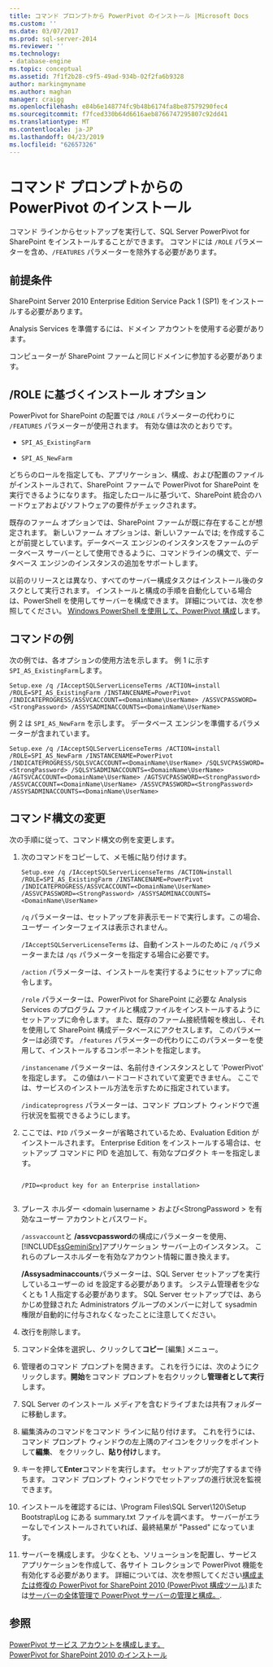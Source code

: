 ```yaml
---
title: コマンド プロンプトから PowerPivot のインストール |Microsoft Docs
ms.custom: ''
ms.date: 03/07/2017
ms.prod: sql-server-2014
ms.reviewer: ''
ms.technology:
- database-engine
ms.topic: conceptual
ms.assetid: 7f1f2b28-c9f5-49ad-934b-02f2fa6b9328
author: markingmyname
ms.author: maghan
manager: craigg
ms.openlocfilehash: e84b6e148774fc9b48b6174fa8be87579290fec4
ms.sourcegitcommit: f7fced330b64d6616aeb8766747295807c92dd41
ms.translationtype: MT
ms.contentlocale: ja-JP
ms.lasthandoff: 04/23/2019
ms.locfileid: "62657326"
---
```

# <a name="install-powerpivot-from-the-command-prompt"></a>コマンド プロンプトからの PowerPivot のインストール
  コマンド ラインからセットアップを実行して、SQL Server PowerPivot for SharePoint をインストールすることができます。 コマンドには `/ROLE` パラメーターを含め、`/FEATURES` パラメーターを除外する必要があります。  
  
## <a name="prerequisites"></a>前提条件  
 SharePoint Server 2010 Enterprise Edition Service Pack 1 (SP1) をインストールする必要があります。  
  
 Analysis Services を準備するには、ドメイン アカウントを使用する必要があります。  
  
 コンピューターが SharePoint ファームと同じドメインに参加する必要があります。  
  
##  <a name="Commands"></a> /ROLE に基づくインストール オプション  
 PowerPivot for SharePoint の配置では `/ROLE` パラメーターの代わりに `/FEATURES` パラメーターが使用されます。 有効な値は次のとおりです。  
  
-   `SPI_AS_ExistingFarm`  
  
-   `SPI_AS_NewFarm`  
  
 どちらのロールを指定しても、アプリケーション、構成、および配置のファイルがインストールされて、SharePoint ファームで PowerPivot for SharePoint を実行できるようになります。 指定したロールに基づいて、SharePoint 統合のハードウェアおよびソフトウェアの要件がチェックされます。  
  
 既存のファーム オプションでは、SharePoint ファームが既に存在することが想定されます。 新しいファーム オプションは、新しいファームでは; を作成することが前提としています。データベース エンジンのインスタンスをファームのデータベース サーバーとして使用できるように、コマンドラインの構文で、データベース エンジンのインスタンスの追加をサポートします。  
  
 以前のリリースとは異なり、すべてのサーバー構成タスクはインストール後のタスクとして実行されます。 インストールと構成の手順を自動化している場合は、PowerShell を使用してサーバーを構成できます。 詳細については、次を参照してください。 [Windows PowerShell を使用して、PowerPivot 構成](../../analysis-services/power-pivot-sharepoint/power-pivot-configuration-using-windows-powershell.md)します。  
  
## <a name="example-commands"></a>コマンドの例  
 次の例では、各オプションの使用方法を示します。 例 1 に示す`SPI_AS_ExistingFarm`します。  
  
```  
Setup.exe /q /IAcceptSQLServerLicenseTerms /ACTION=install /ROLE=SPI_AS_ExistingFarm /INSTANCENAME=PowerPivot /INDICATEPROGRESS/ASSVCACCOUNT=<DomainName\UserName> /ASSVCPASSWORD=<StrongPassword> /ASSYSADMINACCOUNTS=<DomainName\UserName>   
```  
  
 例 2 は `SPI_AS_NewFarm` を示します。 データベース エンジンを準備するパラメーターが含まれています。  
  
```  
Setup.exe /q /IAcceptSQLServerLicenseTerms /ACTION=install /ROLE=SPI_AS_NewFarm /INSTANCENAME=PowerPivot /INDICATEPROGRESS/SQLSVCACCOUNT=<DomainName\UserName> /SQLSVCPASSWORD=<StrongPassword> /SQLSYSADMINACCOUNTS=<DomainName\UserName> /AGTSVCACCOUNT=<DomainName\UserName> /AGTSVCPASSWORD=<StrongPassword> /ASSVCACCOUNT=<DomainName\UserName> /ASSVCPASSWORD=<StrongPassword> /ASSYSADMINACCOUNTS=<DomainName\UserName>   
```  
  
##  <a name="Join"></a> コマンド構文の変更  
 次の手順に従って、コマンド構文の例を変更します。  
  
1.  次のコマンドをコピーして、メモ帳に貼り付けます。  
  
    ```  
    Setup.exe /q /IAcceptSQLServerLicenseTerms /ACTION=install /ROLE=SPI_AS_ExistingFarm /INSTANCENAME=PowerPivot /INDICATEPROGRESS/ASSVCACCOUNT=<DomainName\UserName> /ASSVCPASSWORD=<StrongPassword> /ASSYSADMINACCOUNTS=<DomainName\UserName>   
    ```  
  
     `/q` パラメーターは、セットアップを非表示モードで実行します。この場合、ユーザー インターフェイスは表示されません。  
  
     `/IAcceptSQLServerLicenseTerms` は、自動インストールのために `/q` パラメーターまたは `/qs` パラメーターを指定する場合に必要です。  
  
     `/action` パラメーターは、インストールを実行するようにセットアップに命令します。  
  
     `/role` パラメーターは、PowerPivot for SharePoint に必要な Analysis Services のプログラム ファイルと構成ファイルをインストールするようにセットアップに命令します。 また、既存のファーム接続情報を検出し、それを使用して SharePoint 構成データベースにアクセスします。 このパラメーターは必須です。 `/features` パラメーターの代わりにこのパラメーターを使用して、インストールするコンポーネントを指定します。  
  
     `/instancename` パラメーターは、名前付きインスタンスとして 'PowerPivot' を指定します。 この値はハードコードされていて変更できません。 ここでは、サービスのインストール方法を示すために指定されています。  
  
     `/indicateprogress` パラメーターは、コマンド プロンプト ウィンドウで進行状況を監視できるようにします。  
  
2.  ここでは、`PID` パラメーターが省略されているため、Evaluation Edition がインストールされます。 Enterprise Edition をインストールする場合は、セットアップ コマンドに PID を追加して、有効なプロダクト キーを指定します。  
  
    ```  
  
    /PID=<product key for an Enterprise installation>  
  
    ```  
  
3.  プレース ホルダー \<domain \username > および\<StrongPassword > を有効なユーザー アカウントとパスワード。  
  
     `/assvaccount`と **/assvcpassword**の構成にパラメーターを使用、[!INCLUDE[ssGeminiSrv](../../includes/ssgeminisrv-md.md)]アプリケーション サーバー上のインスタンス。 これらのプレースホルダーを有効なアカウント情報に置き換えます。  
  
     **/Assysadminaccounts**パラメーターは、SQL Server セットアップを実行しているユーザーの id を設定する必要があります。 システム管理者を少なくとも 1 人指定する必要があります。 SQL Server セットアップでは、あらかじめ登録された Administrators グループのメンバーに対して sysadmin 権限が自動的に付与されなくなったことに注意してください。  
  
4.  改行を削除します。  
  
5.  コマンド全体を選択し、クリックして**コピー** [編集] メニュー。  
  
6.  管理者のコマンド プロンプトを開きます。 これを行うには、次のようにクリックします。**開始**をコマンド プロンプトを右クリックし**管理者として実行**します。  
  
7.  SQL Server のインストール メディアを含むドライブまたは共有フォルダーに移動します。  
  
8.  編集済みのコマンドをコマンド ラインに貼り付けます。 これを行うには、コマンド プロンプト ウィンドウの左上隅のアイコンをクリックをポイントして**編集**、 をクリックし、**貼り付け**します。  
  
9. キーを押して**Enter**コマンドを実行します。 セットアップが完了するまで待ちます。 コマンド プロンプト ウィンドウでセットアップの進行状況を監視できます。  
  
10. インストールを確認するには、\Program Files\SQL Server\120\Setup Bootstrap\Log にある summary.txt ファイルを調べます。 サーバーがエラーなしでインストールされていれば、最終結果が "Passed" になっています。  
  
11. サーバーを構成します。 少なくとも、ソリューションを配置し、サービス アプリケーションを作成して、各サイト コレクションで PowerPivot 機能を有効化する必要があります。 詳細については、次を参照してください[構成または修復の PowerPivot for SharePoint 2010 &#40;PowerPivot 構成ツール&#41;](../../../2014/analysis-services/configure-repair-powerpivot-sharepoint-2010.md)または[サーバーの全体管理で PowerPivot サーバーの管理と構成。](../../analysis-services/power-pivot-sharepoint/power-pivot-server-administration-and-configuration-in-central-administration.md).  
  
## <a name="see-also"></a>参照  
 [PowerPivot サービス アカウントを構成します。](../../analysis-services/power-pivot-sharepoint/configure-power-pivot-service-accounts.md)   
 [PowerPivot for SharePoint 2010 のインストール](../../../2014/sql-server/install/powerpivot-for-sharepoint-2010-installation.md)  
  
  
